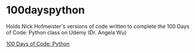 # 100dayspython
Holds Nick Hofmeister's versions of code written to complete the 100 Days of Code: Python class on Udemy (Dr. Angela Wu)

[100 Days of Code: Python](https://www.udemy.com/course/100-days-of-code/learn/lecture/23154980#overview)
